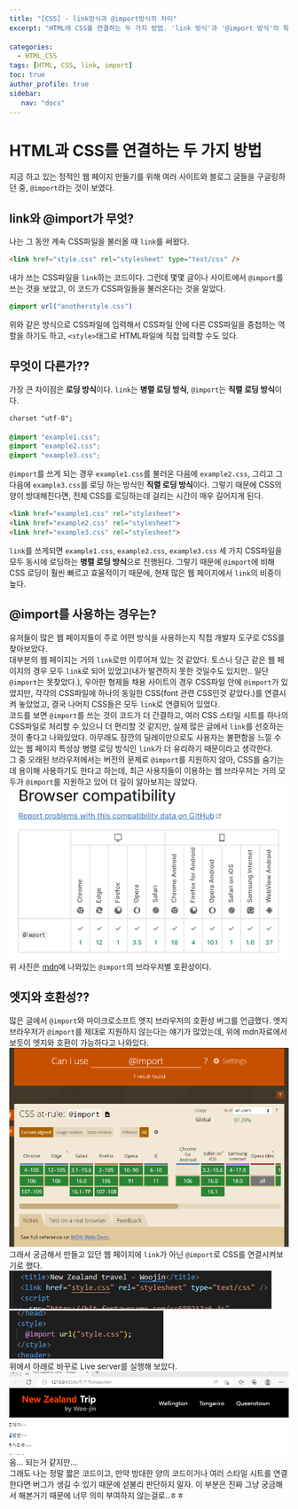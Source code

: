 ```yaml
---
title: "[CSS] - link방식과 @import방식의 차이"
excerpt: "HTML에 CSS를 연결하는 두 가지 방법. 'link 방식'과 '@import 방식'의 특징과 차이점을 알아보자."

categories: 
  - HTML_CSS
tags: [HTML, CSS, link, import]
toc: true
author_profile: true 
sidebar:
   nav: "docs"
---
```

# HTML과 CSS를 연결하는 두 가지 방법
지금 하고 있는 정적인 웹 페이지 만들기를 위해 여러 사이트와 블로그 글들을 구글링하던 중, `@import`라는 것이 보였다. 

## link와 @import가 무엇?
나는 그 동안 계속 CSS파일을 불러올 때 `link`를 써왔다.
```html
<link href="style.css" rel="stylesheet" type="text/css" />
```
내가 쓰는 CSS파일을 `link`하는 코드이다.
그런데 몇몇 글이나 사이트에서 `@import`를 쓰는 것을 보았고, 이 코드가 CSS파일들을 불러온다는 것을 알았다. 
```css
@import url("anotherstyle.css")
```
위와 같은 방식으로 CSS파일에 입력해서 CSS파일 안에 다른 CSS파일을 중첩하는 역할을 하기도 하고, `<style>`태그로 HTML파일에 직접 입력할 수도 있다.

##  무엇이 다른가??
가장 큰 차이점은 **로딩 방식**이다. `link`는 **병렬 로딩 방식**, `@import`는 **직렬 로딩 방식**이다.
```css
charset "utf-8";

@import "example1.css";
@import "example2.css";
@import "example3.css";
```
`@import`를 쓰게 되는 경우 `example1.css`를 불러온 다음에 `example2.css`, 그리고 그 다음에 `example3.css`를 로딩 하는 방식인 **직렬 로딩 방식**이다. 그렇기 때문에 CSS의 양이 방대해진다면, 전체 CSS를 로딩하는데 걸리는 시간이 매우 길어지게 된다.<br>

```html
<link href="example1.css" rel="stylesheet">
<link href="example2.css" rel="stylesheet">
<link href="example3.css" rel="stylesheet">
```
`link`를 쓰게되면 `example1.css`, `example2.css`, `example3.css` 세 가지 CSS파일을 모두 동시에 로딩하는 **병렬 로딩 방식**으로 진행된다. 그렇기 때문에 `@import`에 비해 CSS 로딩이 훨씬 빠르고 효율적이기 때문에, 현재 많은 웹 페이지에서 `link`의 비중이 높다.

## @import를 사용하는 경우는?
유저들이 많은 웹 페이지들이 주로 어떤 방식을 사용하는지 직접 개발자 도구로 CSS를 찾아보았다. <br> 대부분의 웹 페이지는 거의 `link`로만 이루어져 있는 것 같았다. 토스나 당근 같은 웹 페이지의 경우 모두 `link`로 되어 있었고(내가 발견하지 못한 것일수도 있지만.. 일단 `@import`는 못찾았다.), 우아한 형제들 채용 사이트의 경우 CSS파일 안에 `@import`가 있었지만, 각각의 CSS파일에 하나의 동일한 CSS(font 관련 CSS인것 같았다.)를 연결시켜 놓았었고, 결국 나머지 CSS들은 모두 `link`로 연결되어 있었다. <br> 코드를 보면 `@import`를 쓰는 것이 코드가 더 간결하고, 여러 CSS 스타일 시트를 하나의 CSS파일로 처리할 수 있으니 더 편리할 것 같지만, 실제 많은 글에서 `link`를 선호하는 것이 좋다고 나와있었다. 아무래도 잠깐의 딜레이만으로도 사용자는 불편함을 느낄 수 있는 웹 페이지 특성상 병렬 로딩 방식인 `link`가 더 유리하기 때문이라고 생각한다. <br> 그 중 오래된 브라우저에서는 버전의 문제로 `@import`를 지원하지 않아, CSS를 숨기는데 용이해 사용하기도 한다고 하는데, 최근 사용자들이 이용하는 웹 브라우저는 거의 모두가 `@import`를 지원하고 있어 더 깊이 알아보지는 않았다.
<br>
<img src="/assets/images/20221022/linkinput.png"> <br>
위 사진은 <a href="https://developer.mozilla.org/en-US/docs/Web/CSS/@import" target="_black">mdn</a>에 나와있는 `@import`의 브라우저별 호환성이다. 

## 엣지와 호환성??
많은 글에서 `@import`와 마이크로소프트 엣지 브라우저의 호환성 버그를 언급했다. 엣지 브라우저가 `@import`를 제대로 지원하지 않는다는 얘기가 많았는데, 위에 mdn자료에서 보듯이 엣지와 호환이 가능하다고 나와있다.<br>
<img src="/assets/images/20221022/linkinput2.png"> <br>
그래서 궁금해서 만들고 있던 웹 페이지에 `link`가 아닌 `@import`로 CSS를 연결시켜보기로 했다. <br>
<img src="/assets/images/20221022/linkinput3.png"> <br>
<img src="/assets/images/20221022/linkinput4.png"> <br> 위에서 아래로 바꾸로 Live server를 실행해 보았다. <br>
<img src="/assets/images/20221022/linkinput5.png"> <br> 음... 되는거 같지만... <br> 그래도 나는 정말 짧은 코드이고, 만약 방대한 양의 코드이거나 여러 스타일 시트를 연결한다면 버그가 생길 수 있기 때문에 섣불리 판단하지 말자. 이 부분은 진짜 그냥 궁금해서 해본거기 때문에 너무 의미 부여하지 않는걸로..ㅎㅎ

